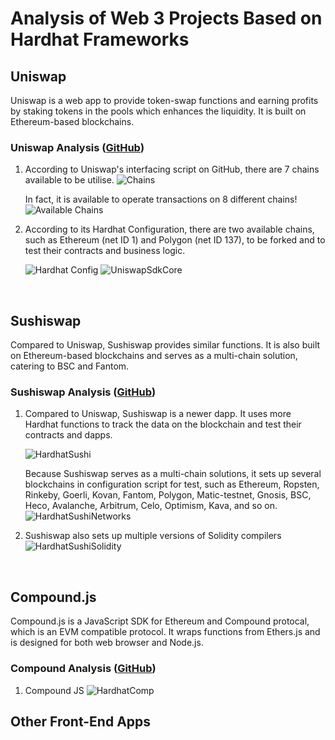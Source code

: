 # Analysis of Web 3 Projects Based on Hardhat Frameworks

## Uniswap

Uniswap is a web app to provide token-swap functions and earning profits by staking tokens in the pools which enhances the liquidity. It is built on Ethereum-based blockchains.

### Uniswap Analysis ([GitHub](https://github.com/Uniswap/interface))

1. According to Uniswap's interfacing script on GitHub, there are 7 chains available to be utilise.
   ![Chains](./images/chains.png)

   In fact, it is available to operate transactions on 8 different chains!
   ![Available Chains](./images/availableChains.png)

2. According to its Hardhat Configuration, there are two available chains, such as Ethereum (net ID 1) and Polygon (net ID 137), to be forked and to test their contracts and business logic.

   ![Hardhat Config](./images/hardhatconfig.png)
   ![UniswapSdkCore](./images/uniswapsdkcore.png)

<br>

## Sushiswap

Compared to Uniswap, Sushiswap provides similar functions. It is also built on Ethereum-based blockchains and serves as a multi-chain solution, catering to BSC and Fantom.

### Sushiswap Analysis ([GitHub](https://github.com/sushiswap/trident))

1. Compared to Uniswap, Sushiswap is a newer dapp. It uses more Hardhat functions to track the data on the blockchain and test their contracts and dapps.

   ![HardhatSushi](./images/hardhatSushi.png)

   Because Sushiswap serves as a multi-chain solutions, it sets up several blockchains in configuration script for test, such as Ethereum, Ropsten, Rinkeby, Goerli, Kovan, Fantom, Polygon, Matic-testnet, Gnosis, BSC, Heco, Avalanche, Arbitrum, Celo, Optimism, Kava, and so on.
   ![HardhatSushiNetworks](./images/hardhatSushiNetworks.png)

2. Sushiswap also sets up multiple versions of Solidity compilers
   ![HardhatSushiSolidity](./images/hardhatSushiSolidity.png)

<br>

## Compound.js

Compound.js is a JavaScript SDK for Ethereum and Compound protocal, which is an EVM compatible protocol. It wraps functions from Ethers.js and is designed for both web browser and Node.js.

### Compound Analysis ([GitHub](https://github.com/compound-finance/compound-js))

1. Compound JS
   ![HardhatComp](./images/hardhatComp.png)
   <br>

## Other Front-End Apps
